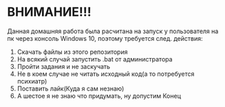 # ВНИМАНИЕ!!!
Данная домашняя работа была расчитана на запуск у пользователя на пк через консоль Windows 10, поэтому требуется след. действия:

1) Скачать файлы из этого репозитория
2) На всякий случай запустить .bat от администратора
3) Пройти задания и не заскучать
4) Не в коем случае не читать исходный код(а то потребуется психиатр)
5) Поставить лайк(Куда я сам незнаю)
6) А шестое я не знаю что придумать, ну допустим Конец